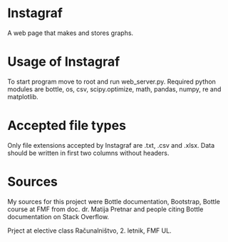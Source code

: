 # Instagraf
A web page that makes and stores graphs.

# Usage of Instagraf
To start program move to root and run web_server.py.
Required python modules are bottle, os, csv, scipy.optimize, math, pandas, numpy, re and matplotlib.

# Accepted file types
Only file extensions accepted by Instagraf are .txt, .csv and .xlsx. 
Data should be written in first two columns without headers.

# Sources
My sources for this project were Bottle documentation, Bootstrap,
Bottle course at FMF from doc. dr. Matija Pretnar and people citing Bottle documentation on Stack Overflow.

Prject at elective class Računalništvo, 2. letnik, FMF UL.